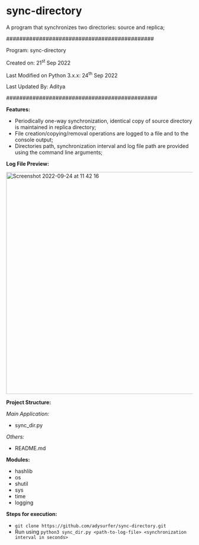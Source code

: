 # sync-directory
A program that synchronizes two directories: source and replica;

#############################################

Program: sync-directory

Created on: 21<sup>st</sup> Sep 2022

Last Modified on Python 3.x.x: 24<sup>th</sup> Sep 2022

Last Updated By: Aditya

##############################################

**Features:**
- Periodically one-way synchronization, identical copy of source directory is maintained in replica directory;
- File creation/copying/removal operations are logged to a file and to the console output;
- Directories path, synchronization interval and log file path are provided using the command line arguments;

**Log File Preview:**

<img width="600" alt="Screenshot 2022-09-24 at 11 42 16" src="https://user-images.githubusercontent.com/5576793/192091342-ddbad91e-6172-4bd3-b171-565b6a45e6c0.png">

**Project Structure:**

*Main Application:*
- sync_dir.py

*Others:*

- README.md

**Modules:**

- hashlib
- os
- shutil
- sys
- time
- logging

**Steps for execution:**
- `git clone https://github.com/adysurfer/sync-directory.git`
- Run using `python3 sync_dir.py <path-to-log-file> <synchronization interval in seconds>`
